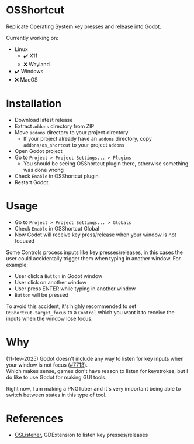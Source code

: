 # OSShortcut
Replicate Operating System key presses and release into Godot.

Currently working on:  
- Linux
	- ✔️ X11
	- ❌ Wayland
- ✔️ Windows
- ❌ MacOS

# Installation
- Download latest release
- Extract `addons` directory from ZIP
- Move `addons` directory to your project directory
  - If your project already have an `addons` directory, copy `addons/os_shortcut` to your project `addons`
- Open Godot project
- Go to `Project > Project Settings... > Plugins`
  - You should be seeing OSShortcut plugin there, otherwise something was done wrong
- Check `Enable` in OSShortcut plugin
- Restart Godot

# Usage
- Go to `Project > Project Settings... > Globals`
- Check `Enable` in OSShortcut Global
- Now Godot will receive key press/release when your window is not focused

Some Controls process inputs like key presses/releases, in this cases the user could accidentally trigger them when typing in another window. For example:  
- User click a `Button` in Godot window
- User click on another window
- User press ENTER while typing in another window
- `Button` will be pressed

To avoid this accident, it's highly recommended to set `OSShortcut.target_focus` to a `Control` which you want it to receive the inputs when the window lose focus.  

# Why
(11-fev-2025) Godot doesn't include any way to listen for key inputs when your window is not focus ([#7713](https://github.com/godotengine/godot-proposals/issues/7713)).  
Which makes sense, games don't have reason to listen for keystrokes, but I do like to use Godot for making GUI tools.  

Right now, I am making a PNGTuber and it's very important being able to switch between states in this type of tool.  

# References
- [OSListener](https://github.com/thiagola92/os-listener), GDExtension to listen key presses/releases
